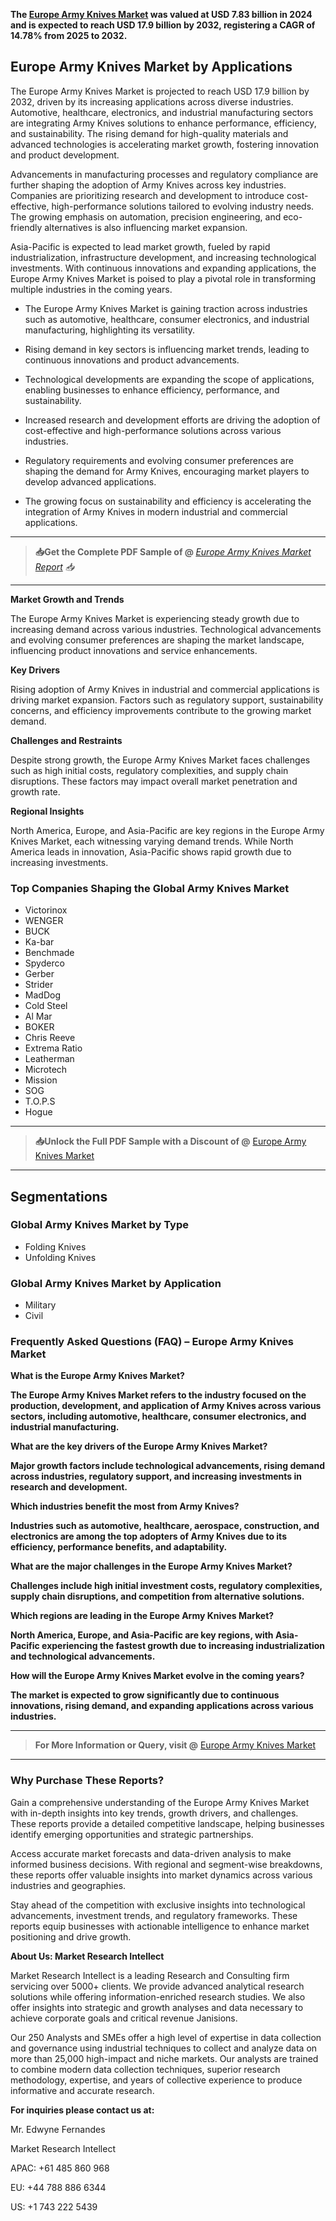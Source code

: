 <p><strong>The <a href="https://www.marketresearchintellect.com/download-sample/?rid=1030984&amp;utm_source=Pulse-April-Europe&amp;utm_medium=852">Europe Army Knives Market</a> was valued at USD 7.83 billion in 2024 and is expected to reach USD 17.9 billion by 2032, registering a CAGR of 14.78% from 2025 to 2032.</strong></p><h2>Europe Army Knives Market by Applications&nbsp;</h2><p><p>The Europe Army Knives Market is projected to reach USD 17.9 billion by 2032, driven by its increasing applications across diverse industries. Automotive, healthcare, electronics, and industrial manufacturing sectors are integrating Army Knives solutions to enhance performance, efficiency, and sustainability. The rising demand for high-quality materials and advanced technologies is accelerating market growth, fostering innovation and product development.</p><p>Advancements in manufacturing processes and regulatory compliance are further shaping the adoption of Army Knives across key industries. Companies are prioritizing research and development to introduce cost-effective, high-performance solutions tailored to evolving industry needs. The growing emphasis on automation, precision engineering, and eco-friendly alternatives is also influencing market expansion.</p><p>Asia-Pacific is expected to lead market growth, fueled by rapid industrialization, infrastructure development, and increasing technological investments. With continuous innovations and expanding applications, the Europe Army Knives Market is poised to play a pivotal role in transforming multiple industries in the coming years.</p></p><ul><li><p>The Europe Army Knives Market is gaining traction across industries such as automotive, healthcare, consumer electronics, and industrial manufacturing, highlighting its versatility.</p></li><li><p>Rising demand in key sectors is influencing market trends, leading to continuous innovations and product advancements.</p></li><li><p>Technological developments are expanding the scope of applications, enabling businesses to enhance efficiency, performance, and sustainability.</p></li><li><p>Increased research and development efforts are driving the adoption of cost-effective and high-performance solutions across various industries.</p></li><li><p>Regulatory requirements and evolving consumer preferences are shaping the demand for Army Knives, encouraging market players to develop advanced applications.</p></li><li><p>The growing focus on sustainability and efficiency is accelerating the integration of Army Knives in modern industrial and commercial applications.</p></li></ul><hr /><blockquote><p><strong><span class="font-[700]">📥Get the Complete PDF Sample of @ </span></strong><em><span class="font-[700]"><a href="https://www.marketresearchintellect.com/download-sample/?rid=1030984&amp;utm_source=Pulse-April-Europe&amp;utm_medium=852" target="_blank" data-tracking-control-name="article-ssr-frontend-pulse_little-text-block" data-tracking-will-navigate="" data-test-link="">Europe Army Knives Market Report</a>&nbsp;📥</span></em></p></blockquote><hr /><p class="" data-start="77" data-end="360"><strong data-start="77" data-end="105">Market Growth and Trends</strong></p><p class="" data-start="77" data-end="360">The Europe Army Knives Market is experiencing steady growth due to increasing demand across various industries. Technological advancements and evolving consumer preferences are shaping the market landscape, influencing product innovations and service enhancements.</p><p class="" data-start="362" data-end="606"><strong data-start="362" data-end="377">Key Drivers</strong></p><p class="" data-start="362" data-end="606">Rising adoption of Army Knives in industrial and commercial applications is driving market expansion. Factors such as regulatory support, sustainability concerns, and efficiency improvements contribute to the growing market demand.</p><p class="" data-start="608" data-end="849"><strong data-start="608" data-end="637">Challenges and Restraints</strong></p><p class="" data-start="608" data-end="849">Despite strong growth, the Europe Army Knives Market faces challenges such as high initial costs, regulatory complexities, and supply chain disruptions. These factors may impact overall market penetration and growth rate.</p><p class="" data-start="851" data-end="1095"><strong data-start="851" data-end="872">Regional Insights</strong></p><p class="" data-start="851" data-end="1095">North America, Europe, and Asia-Pacific are key regions in the Europe Army Knives Market, each witnessing varying demand trends. While North America leads in innovation, Asia-Pacific shows rapid growth due to increasing investments.</p><p><h3>Top Companies Shaping the Global Army Knives Market </h3><ul><li>Victorinox</li><li>WENGER</li><li>BUCK</li><li>Ka-bar</li><li>Benchmade</li><li>Spyderco</li><li>Gerber</li><li>Strider</li><li>MadDog</li><li>Cold Steel</li><li>Al Mar</li><li>BOKER</li><li>Chris Reeve</li><li>Extrema Ratio</li><li>Leatherman</li><li>Microtech</li><li>Mission</li><li>SOG</li><li>T.O.P.S</li><li>Hogue</li></ul></p><hr /><blockquote><p><strong>📥Unlock the Full PDF Sample with a Discount of @</strong> <a href="https://www.marketresearchintellect.com/ask-for-discount/?rid=1030984&amp;utm_source=Pulse-April-Europe&amp;utm_medium=852">Europe Army Knives Market</a></p></blockquote><hr /><p><h2>Segmentations</h2><h3>Global Army Knives Market by Type</h3><ul><li>Folding Knives</li><li>Unfolding Knives</li></ul><h3>Global Army Knives Market by Application</h3><ul><li>Military</li><li>Civil</li></ul></p><h3><strong>Frequently Asked Questions (FAQ) &ndash; Europe Army Knives Market</strong></h3><p><strong>What is the Europe Army Knives Market?</strong></p><p><strong>The Europe Army Knives Market refers to the industry focused on the production, development, and application of Army Knives across various sectors, including automotive, healthcare, consumer electronics, and industrial manufacturing.</strong></p><p><strong>What are the key drivers of the Europe Army Knives Market?</strong></p><p><strong>Major growth factors include technological advancements, rising demand across industries, regulatory support, and increasing investments in research and development.</strong></p><p><strong>Which industries benefit the most from Army Knives?</strong></p><p><strong>Industries such as automotive, healthcare, aerospace, construction, and electronics are among the top adopters of Army Knives due to its efficiency, performance benefits, and adaptability.</strong></p><p><strong>What are the major challenges in the Europe Army Knives Market?</strong></p><p><strong>Challenges include high initial investment costs, regulatory complexities, supply chain disruptions, and competition from alternative solutions.</strong></p><p><strong>Which regions are leading in the Europe Army Knives Market?</strong></p><p><strong>North America, Europe, and Asia-Pacific are key regions, with Asia-Pacific experiencing the fastest growth due to increasing industrialization and technological advancements.</strong></p><p><strong>How will the Europe Army Knives Market evolve in the coming years?</strong></p><p><strong>The market is expected to grow significantly due to continuous innovations, rising demand, and expanding applications across various industries.</strong></p><hr /><blockquote><p><span class="font-[700]"><strong>For More Information or Query, visit&nbsp;@</strong>&nbsp;</span><span class="font-[700]"><a href="https://www.marketresearchintellect.com/product/army-knives-market/?utm_source=Linkedin&utm_medium=852" target="_blank" data-tracking-control-name="article-ssr-frontend-pulse_little-text-block" data-tracking-will-navigate="" data-test-link="">Europe Army Knives Market</a></span></p></blockquote><hr /><h3><strong data-start="0" data-end="31">Why Purchase These Reports?</strong></h3><p class="" data-start="35" data-end="297">Gain a comprehensive understanding of the Europe Army Knives Market with in-depth insights into key trends, growth drivers, and challenges. These reports provide a detailed competitive landscape, helping businesses identify emerging opportunities and strategic partnerships.</p><p class="" data-start="299" data-end="540">Access accurate market forecasts and data-driven analysis to make informed business decisions. With regional and segment-wise breakdowns, these reports offer valuable insights into market dynamics across various industries and geographies.</p><p class="" data-start="542" data-end="784">Stay ahead of the competition with exclusive insights into technological advancements, investment trends, and regulatory frameworks. These reports equip businesses with actionable intelligence to enhance market positioning and drive growth.</p><p><strong><span class="font-[700]">About Us: Market Research Intellect</span></strong></p><p><span class="">Market Research Intellect is a leading Research and Consulting firm servicing over 5000+ clients. We provide advanced analytical research solutions while offering information-enriched research studies.&nbsp;</span>We also offer insights into strategic and growth analyses and data necessary to achieve corporate goals and critical revenue Janisions.</p><p><span class="">Our 250 Analysts and SMEs offer a high level of expertise in data collection and governance using industrial techniques to collect and analyze data on more than 25,000 high-impact and niche markets. Our analysts are trained to combine modern data collection techniques, superior research methodology, expertise, and years of collective experience to produce informative and accurate research.</span></p><p><strong>For inquiries please contact us at:</strong></p><p>Mr. Edwyne Fernandes</p><p>Market Research Intellect</p><p>APAC: +61 485 860 968</p><p>EU: +44 788 886 6344</p><p>US: +1 743 222 5439</p>